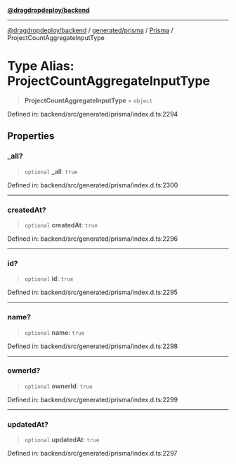 [**@dragdropdeploy/backend**](../../../../../README.md)

***

[@dragdropdeploy/backend](../../../../../README.md) / [generated/prisma](../../../README.md) / [Prisma](../README.md) / ProjectCountAggregateInputType

# Type Alias: ProjectCountAggregateInputType

> **ProjectCountAggregateInputType** = `object`

Defined in: backend/src/generated/prisma/index.d.ts:2294

## Properties

### \_all?

> `optional` **\_all**: `true`

Defined in: backend/src/generated/prisma/index.d.ts:2300

***

### createdAt?

> `optional` **createdAt**: `true`

Defined in: backend/src/generated/prisma/index.d.ts:2296

***

### id?

> `optional` **id**: `true`

Defined in: backend/src/generated/prisma/index.d.ts:2295

***

### name?

> `optional` **name**: `true`

Defined in: backend/src/generated/prisma/index.d.ts:2298

***

### ownerId?

> `optional` **ownerId**: `true`

Defined in: backend/src/generated/prisma/index.d.ts:2299

***

### updatedAt?

> `optional` **updatedAt**: `true`

Defined in: backend/src/generated/prisma/index.d.ts:2297

